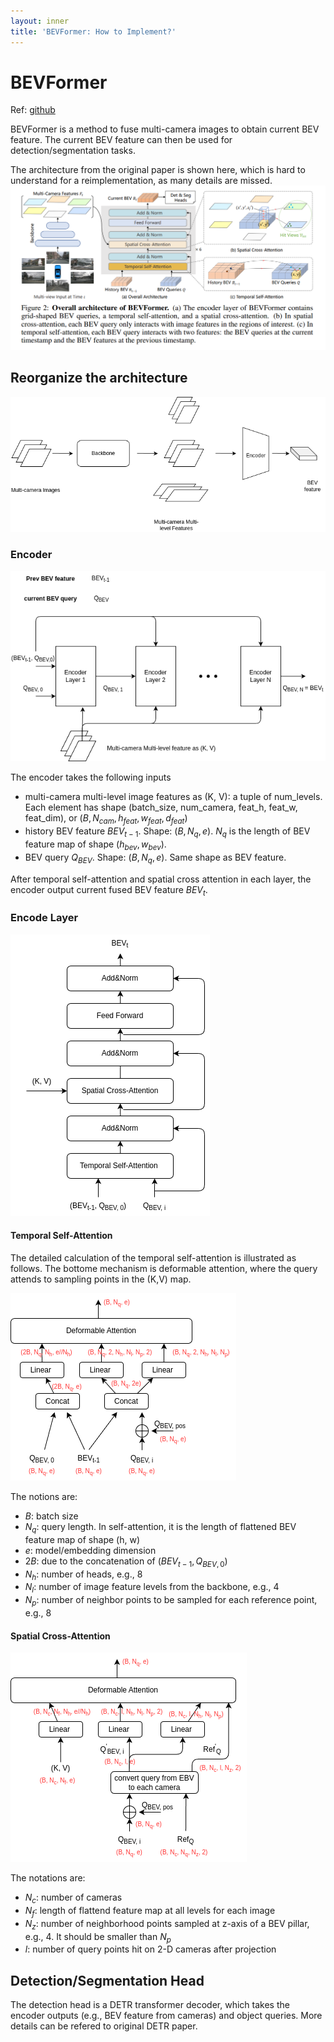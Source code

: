 ```yaml
---
layout: inner
title: 'BEVFormer: How to Implement?'
---
```


# BEVFormer

Ref: [github](https://github.com/fundamentalvision/BEVFormer)

BEVFormer is a method to fuse multi-camera images to obtain current BEV feature. The current BEV feature can then be used for detection/segmentation tasks.

The architecture from the original paper is shown here, which is hard to understand for a reimplementation, as many details are missed.
![bev_arch](./figs/bevformer.png)

## Reorganize the architecture

![bev_arch_reorg](./figs/bev_arch_reorg.drawio.png)

### Encoder

![bev_encoder](./figs/bev_encoder.png)

The encoder takes the following inputs
- multi-camera multi-level image features as (K, V): a tuple of num_levels. Each element has shape (batch_size, num_camera, feat_h, feat_w, feat_dim), or 
  $(B, N_{cam}, h_{feat}, w_{feat}, d_{feat})$
- history BEV feature $BEV_{t-1}$. Shape: $(B, N_q, e)$. $N_q$ is the length of BEV feature map of shape $(h_{bev}, w_{bev})$.
- BEV query $Q_{BEV}$. Shape: $(B, N_q, e)$. Same shape as BEV feature.


After temporal self-attention and spatial cross attention in each layer, the encoder output current fused BEV feature $BEV_t$.

### Encode Layer

![layer](./figs/bev_encoder_layer.drawio.png)

#### Temporal Self-Attention
The detailed calculation of the temporal self-attention is illustrated as follows. 
The bottome mechanism is deformable attention, where the query attends to sampling points in the (K,V) map.

![sa](./figs/temporal_sa.drawio.png)


The notions are:
- $B$: batch size
- $N_q$: query length. In self-attention, it is the length of flattened BEV feature map of shape (h, w)
- $e$: model/embedding dimension
- $2B$: due to the concatenation of $(BEV_{t-1}, Q_{BEV, 0})$
- $N_h$: number of heads, e.g., 8
- $N_l$: number of image feature levels from the backbone, e.g., 4
- $N_p$: number of neighbor points to be sampled for each reference point, e.g., 8
 

#### Spatial Cross-Attention

![ca](./figs/spatial_ca.drawio.png)

The notations are:
- $N_c$: number of cameras
- $N_f$: length of flattend feature map at all levels for each image
- $N_z$: number of neighborhood points sampled at z-axis of a BEV pillar, e.g., 4. It should be smaller than $N_p$  
- $l$: number of query points hit on 2-D cameras after projection
   
## Detection/Segmentation Head

The detection head is a DETR transformer decoder, which takes the encoder outputs (e.g., BEV feature from cameras) and object queries. 
More details can be refered to original DETR paper.